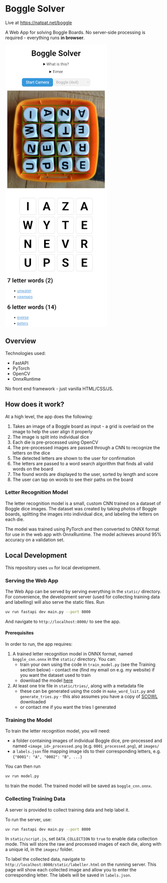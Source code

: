 # Boggle Solver

Live at https://natpat.net/boggle

A Web App for solving Boggle Boards. No server-side processing is required - everything runs **in browser**.

![Demo Screenshot](https://github.com/gnatpat/boggle-solver/blob/main/readme_assets/1000041431.png?raw=true)

## Overview
Technologies used:
- FastAPI
- PyTorch
- OpenCV
- OnnxRuntime

No front end framework - just vanilla HTML/CSS/JS.

## How does it work?

At a high level, the app does the following:

1. Takes an image of a Boggle board as input - a grid is overlaid on the image to help the user align it properly
2. The image is split into individual dice
3. Each die is pre-processed using OpenCV
4. The pre-processed images are passed through a CNN to recognize the letters on the dice
5. The detected letters are shown to the user for confirmation
6. The letters are passed to a word search algorithm that finds all valid words on the board
7. The found words are displayed to the user, sorted by length and score
8. The user can tap on words to see their paths on the board

### Letter Recognition Model
The letter recognition model is a small, custom CNN trained on a dataset of Boggle dice images. The dataset was created by taking photos of Boggle boards, splitting the images into individual dice, and labeling the letters on each die.

The model was trained using PyTorch and then converted to ONNX format for use in the web app with OnnxRuntime. The model achieves around 95% accuracy on a validation set.

## Local Development

This repository uses `uv` for local development.

### Serving the Web App

The Web App can be served by serving everything in the `static/` directory. For convenience, the development server (used for collecting training data and labelling) will also serve the static files. Run

```bash
uv run fastapi dev main.py --port 8000
```

And navigate to `http://localhost:8000/` to see the app.

#### Prerequisites

In order to run, the app requires:
1. A trained letter recognition model in ONNX format, named `boggle_cnn.onnx` in the `static/` directory. You can:
    - train your own using the code in `train_model.py` (see the Training section below) - contact me (find my email on e.g. my website) if you want the dataset used to train
    - download the model [here](http://natpat.net/boggle/boggle_cnn.onnx)
2. At least one trie file in `static/tries/`, along with a metadata file
    - these can be generated using the code in `make_word_lsit.py` and `generate_tries.py` - this also assumes you have a copy of [SCOWL](http://wordlist.aspell.net/) downloaded
    - or contact me if you want the tries I generated

### Training the Model

To train the letter recognition model, you will need:
 - a folder containing images of individual Boggle dice, pre-processed and named `<image_id>_processed.png` (e.g. `0001_processed.png`), at `images/`
 - a `labels.json` file mapping image ids to their corresponding letters, e.g. `{"0001": "A", "0002": "B", ...}`

You can then run

```bash
uv run model.py
```

to train the model. The trained model will be saved as `boggle_cnn.onnx`.

### Collecting Training Data

A server is provided to collect training data and help label it.

To run the server, use:

```bash
uv run fastapi dev main.py --port 8000
```

In `static/script.js`, set `DATA_COLLECTION` to `true` to enable data collection mode. This will store the raw and processed images of each die, along with a unique id, in the `images/` folder.

To label the collected data, navigate to `http://localhost:8000/static/labeller.html` on the running server. This page will show each collected image and allow you to enter the corresponding letter. The labels will be saved in `labels.json`.

